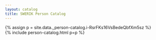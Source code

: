 ```yaml
---
layout: catalog
title: SWERIK Person Catalog
---
```

{% assign p = site.data._person-catalog.i-RsrFKs16VsBedeQbfXm5sz %}
{% include person-catalog.html p=p %}

